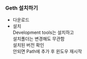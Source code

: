 ### Geth 설치하기
- 다운로드  
- 설치  
  Development tools는 설치하고  
  설치폴더는 변경해도 무관함  
  설치된 버전 확인  
  안되면 Path에 추가 후 윈도우 재시작  
  
